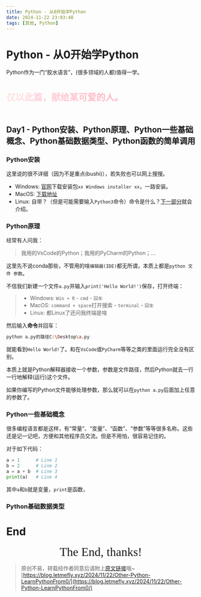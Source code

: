 ```yaml
---
title: Python - 从0开始学Python
date: 2024-11-22 23:03:48
tags: [其他, Python]
---
```


# Python - 从0开始学Python

Python作为一门“胶水语言”，(很多领域的人都)值得一学。

<p class="LetMeFly_ToCute">仅以此篇，献给某可爱的人。</p>

<!-- HTML写一个JS函数：我有一个`<p class="LetMeFly_ToCute">仅以此篇，献给某可爱的人。</p>`，使用JS将其变成可爱的色彩（颜色随时间变化，整体偏浅粉） -->
<!-- 颜色过于突兀了，设置渐变，彩虹色，后面文字到前面文字过渡 -->
<!-- 需要会动的粉色渐变，颜色从后往前移动 -->
<!-- 这个颜色挺好看的，但是不会动 -->

## Day1 - Python安装、Python原理、Python一些基础概念、Python基础数据类型、Python函数的简单调用

<span id="day1"></span>

### Python安装

这里说的很不详细（因为不是重点(bushi)），若失败也可以网上搜搜。

+ Windows: [官网](https://www.python.org/downloads/windows/)下载安装包`xx Windows installer xx`，一路安装。
+ MacOS: [下载地址](https://www.python.org/downloads/macos/)
+ Linux: 自带？（但是可能需要输入`Python3`命令）命令是什么？[下一部分](#python原理)就会介绍。

### Python原理

经常有人问我：

> 我用的VsCode的Python；我用的PyCharm的Python；...

这里先不说conda那些，不管用的啥`编辑器(IDE)`都无所谓，本质上都是`python 文件 参数`。

不信我们新建一个文件`a.py`并输入`print('Hello World!')`保存，打开终端：

> + Windows: `Win + R` - `cmd` - `回车`
> + MacOS: `command + space`打开搜索 - `terminal` - `回车`
> + Linux: 都Linux了还问我终端是啥

然后输入**命令**并回车：

```bash
python a.py的路径C:\Desktop\a.py
```

就能看到`Hello World!`了。和在`VsCode`或`PyCharm`等等之类的里面运行完全没有区别。

本质上就是Python解释器接收一个参数，参数是文件路径，然后Python就去一行一行地解释(运行)这个文件。

如果你编写的Python文件能够处理参数，那么就可以在`python a.py`后面加上任意的参数了。

### Python一些基础概念

很多编程语言都是这样，有“常量”、“变量”、“函数”、“参数”等等很多名称。这些还是记一记吧，方便和其他程序员交流。但是不用怕，很容易记住的。

对于如下代码：

```python
a = 1      # Line 1
b = 2      # Line 2
a = a + b  # Line 3
print(a)   # Line 4
```

其中`a`和`b`就是变量，`print`是函数，

### Python基础数据类型

# End

<style name="LetMeFly_ToCute">
    .LetMeFly_ToCute {
        font-size: 24px;
        font-weight: bold;
        background: linear-gradient(to left, #FFB6C1, #FFC0CB, #FFD1DC, #FFE4E1); /* 粉色渐变 */
        -webkit-background-clip: text;
        background-clip: text;   /* 还定义标准属性“background-clip”以实现兼容性css(vendorPrefix) */
        color: transparent;
        display: inline-block; /* 确保渐变效果应用于整个元素 */
        animation: pinkGradientMove 5s linear infinite;
    }

    @keyframes pinkGradientMove {
        0% {
            background-position: 100% 50%;
        }
        100% {
            background-position: 0% 50%;
        }
    }
</style>

<center><font size="6px" face="Ink Free">The End, thanks!</font></center>

> 原创不易，转载经作者同意后请附上[原文链接](https://blog.letmefly.xyz/2024/11/22/Other-Python-LearnPythonFrom0/)哦~
> [https://blog.letmefly.xyz/2024/11/22/Other-Python-LearnPythonFrom0/](https://blog.letmefly.xyz/2024/11/22/Other-Python-LearnPythonFrom0/)
